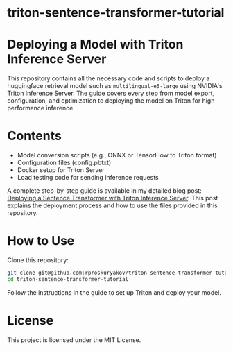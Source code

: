 # triton-sentence-transformer-tutorial

# Deploying a Model with Triton Inference Server
This repository contains all the necessary code and scripts to deploy a huggingface retrieval model
such as `multilingual-e5-large` using NVIDIA's Triton Inference Server.
The guide covers every step from model export, configuration, and optimization
to deploying the model on Triton for high-performance inference.

# Contents

* Model conversion scripts (e.g., ONNX or TensorFlow to Triton format)
* Configuration files (config.pbtxt)
* Docker setup for Triton Server
* Load testing code for sending inference requests


A complete step-by-step guide is available in my detailed blog post:
[Deploying a Sentence Transformer with Triton Inference Server](https://rproskuryakov.github.io/posts/triton-sentence-transformer/).
This post explains the deployment process and how to use the files provided in this repository.

# How to Use

Clone this repository:

```bash
git clone git@github.com:rproskuryakov/triton-sentence-transformer-tutorial.git
cd triton-sentence-transformer-tutorial
```

Follow the instructions in the guide to set up Triton and deploy your model.

# License
This project is licensed under the MIT License.

[//]: # (# Terraform start)

[//]: # ()
[//]: # (https://github.com/Paperspace/terraform-provider-paperspace?ref=blog.paperspace.com)

[//]: # ()
[//]: # (https://youtu.be/P3__yTs24rU)

[//]: # ()
[//]: # (poetry init)

[//]: # ()
[//]: # (```)

[//]: # (docker run -p 8089:8089 -v $PWD:/mnt/locust locustio/locust -f /mnt/locust/locustfile.py)

[//]: # (```)
